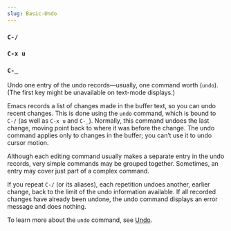 ```yaml
---
slug: Basic-Undo
---
```


### `C-/`

### `C-x u`

### `C-_`

Undo one entry of the undo records—usually, one command worth (`undo`). (The first key might be unavailable on text-mode displays.)

Emacs records a list of changes made in the buffer text, so you can undo recent changes. This is done using the `undo` command, which is bound to `C-/` (as well as `C-x u` and `C-_`). Normally, this command undoes the last change, moving point back to where it was before the change. The undo command applies only to changes in the buffer; you can’t use it to undo cursor motion.

Although each editing command usually makes a separate entry in the undo records, very simple commands may be grouped together. Sometimes, an entry may cover just part of a complex command.

If you repeat `C-/` (or its aliases), each repetition undoes another, earlier change, back to the limit of the undo information available. If all recorded changes have already been undone, the undo command displays an error message and does nothing.

To learn more about the `undo` command, see [Undo](/docs/emacs/Undo).
